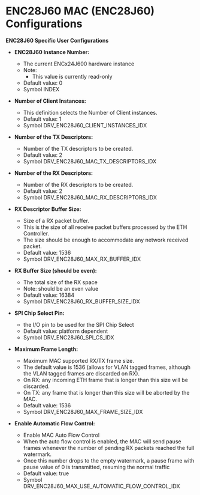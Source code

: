 # ENC28J60 MAC (ENC28J60)  Configurations

**ENC28J60 Specific User Configurations**


- **ENC28J60 Instance Number:**
    - The current ENCx24J600 hardware instance
    - Note:
        - This value is currently read-only
    - Default value: 0
    - Symbol INDEX

- **Number of Client Instances:**
    - This definition selects the Number of Client instances.
    - Default value: 1
    - Symbol DRV_ENC28J60_CLIENT_INSTANCES_IDX

- **Number of the TX Descriptors:**
    - Number of the TX descriptors to be created.
    - Default value: 2
    - Symbol DRV_ENC28J60_MAC_TX_DESCRIPTORS_IDX

- **Number of the RX Descriptors:**
    - Number of the RX descriptors to be created.
    - Default value: 2
    - Symbol DRV_ENC28J60_MAC_RX_DESCRIPTORS_IDX


- **RX Descriptor Buffer Size:**
    - Size of a RX packet buffer.
    - This is the size of all receive packet buffers processed by the ETH Controller.
    - The size should be enough to accommodate any network received packet.
    - Default value: 1536
    - Symbol DRV_ENC28J60_MAX_RX_BUFFER_IDX


- **RX Buffer Size (should be even):**
    - The total size of the RX space
    - Note: should be an even value  
    - Default value: 16384
    - Symbol DRV_ENC28J60_RX_BUFFER_SIZE_IDX


- **SPI Chip Select Pin:**
    - the I/O pin to be used for the SPI Chip Select
    - Default value: platform dependent
    - Symbol DRV_ENC28J60_SPI_CS_IDX

- **Maximum Frame Length:**
    - Maximum MAC supported RX/TX frame size.
    - The default value is 1536 (allows for VLAN tagged frames, although the VLAN tagged frames are discarded on RX).
    - On RX: any incoming ETH frame that is longer than this size will be discarded.
    - On TX: any frame that is longer than this size will be aborted by the MAC.
    - Default value: 1536
    - Symbol DRV_ENC28J60_MAX_FRAME_SIZE_IDX


- **Enable Automatic Flow Control:**
    - Enable MAC Auto Flow Control
    - When the auto flow control is enabled, the MAC will send pause frames whenever the number of pending RX packets reached the full watermark.
    - Once this number drops to the empty watermark, a pause frame with pause value of 0 is transmitted, resuming the normal traffic
    - Default value: true
    - Symbol DRV_ENC28J60_MAX_USE_AUTOMATIC_FLOW_CONTROL_IDX

